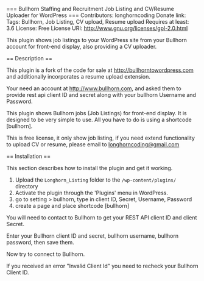 === Bullhorn Staffing and Recruitment Job Listing and CV/Resume Uploader for WordPress ===
Contributors: longhorncoding
Donate link: 
Tags: Bullhorn, Job Listing, CV upload, Resume upload
Requires at least: 3.6
License: Free
License URI: http://www.gnu.org/licenses/gpl-2.0.html

This plugin shows job listings to your WordPress site from your Bullhorn account for front-end display, also providing a CV uploader.

== Description ==

This plugin is a fork of the code for sale at http://bullhorntowordpress.com and additionally incorporates a resume upload extension.

Your need an account at http://www.bullhorn.com, and asked them to provide rest api client ID and secret along with your bullhorn Username and Password.

This plugin shows Bullhorn jobs (Job Listings) for front-end display.
It is designed to be very simple to use. All you have to do is using a shortcode [bullhorn].

This is free license, it only show job listing, if you need extend functionality to upload CV or resume, please email to longhorncoding@gmail.com

== Installation ==

This section describes how to install the plugin and get it working.

1. Upload the `Longhorn_Listing` folder to the `/wp-content/plugins/` directory
2. Activate the plugin through the 'Plugins' menu in WordPress.
3. go to setting > bullhorn, type in client ID, Secret, Username, Password
4. create a page and place shortcode [bullhorn]


You will need to contact to Bullhorn to get your REST API client ID and client Secret.

Enter your Bullhorn client ID and secret, bullhorn username, bullhorn password, then save them.

Now try to connect to Bullhorn.

If you received an error "Invalid Client Id" you need to recheck your Bullhorn Client ID.
